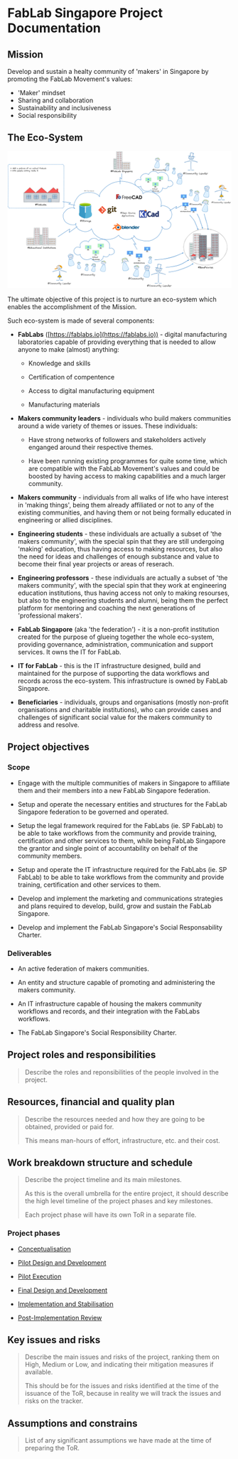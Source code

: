# FabLab Singapore Project Documentation

## Mission

Develop and sustain a healty community of 'makers' in Singapore by promoting the FabLab Movement's values:

- 'Maker' mindset
- Sharing and collaboration
- Sustainability and inclusiveness
- Social responsibility

## The Eco-System

![FabLab Eco-System](Images/FabLab-Eco-System.png)

The ultimate objective of this project is to nurture an eco-system which enables the accomplishment of the Mission.

Such eco-system is made of several components:

* **FabLabs** ([https://fablabs.io](https://fablabs.io)) - digital manufacturing laboratories capable of providing everything that is needed to allow anyone to make (almost) anything:
  
  * Knowledge and skills
  
  * Certification of compentence
  
  * Access to digital manufacturing equipment
  
  * Manufacturing materials

* **Makers community leaders** - individuals who build makers communities around a wide variety of themes or issues. These individuals:
  
  * Have strong networks of followers and stakeholders actively enganged around their respective themes.
  
  * Have been running existing programmes for quite some time, which are compatible with the FabLab Movement's values and could be boosted by having access to making capabilities and a much larger community.

* **Makers community** - individuals from all walks of life who have interest in 'making things', being them already affiliated or not to any of the existing communities, and having them or not being formally educated in engineering or allied disciplines.

* **Engineering students** - these individuals are actually a subset of 'the makers community', with the special spin that they are still undergoing 'making' education, thus having access to making resources, but also the need for ideas and challenges of enough substance and value to become their final year projects or areas of reserach.

* **Engineering professors** - these individuals are actually a subset of 'the makers community', with the special spin that they work at engineering education institutions, thus having access not only to making resourses, but also to the engineering students and alumni, being them the perfect platform for mentoring and coaching the next generations of 'professional makers'.

* **FabLab Singapore** (aka 'the federation') - it is a non-profit institution created for the purpose of glueing together the whole eco-system, providing governance, administration, communication and support services. It owns the IT for FabLab.

* **IT for FabLab** - this is the IT infrastructure designed, build and maintained for the purpose of supporting the data workflows and records across the eco-system. This infrastructure is owned by FabLab Singapore.

* **Beneficiaries** - individuals, groups and organisations (mostly non-profit organisations and charitable institutions), who can provide cases and challenges of significant social value for the makers community to address and resolve.

## Project objectives

### Scope

* Engage with the multiple communities of makers in Singapore to affiliate them and their members into a new FabLab Singapore federation.

* Setup and operate the necessary entities and structures for the FabLab Singapore federation to be governed and operated.

* Setup the legal framework required for the FabLabs (ie. SP FabLab) to be able to take workflows from the community and provide training, certification and other services  to them, while being FabLab Singapore the grantor and single point of accountability on behalf of the community members.

* Setup and operate the IT infrastructure required for the FabLabs (ie. SP FabLab) to be able to take workflows from the community and provide training, certification and other services to them.

* Develop and implement the marketing and communications strategies and plans required to develop, build, grow and sustain the FabLab Singapore.

* Develop and implement the FabLab Singapore's Social Responsability Charter.

### Deliverables

* An active federation of makers communities.

* An entity and structure capable of promoting and administering the makers community.

* An IT infrastructure capable of housing the makers community workflows and records, and their integration with the FabLabs workflows.

* The FabLab Singapore's Social Responsibility Charter.

## Project roles and responsibilities

> Describe the roles and reponsibilities of the people involved in the project.

## Resources, financial and quality plan

> Describe the resources needed and how they are going to be obtained, provided or paid for.
> 
> This means man-hours of effort, infrastructure, etc. and their cost.

## Work breakdown structure and schedule

> Describe the project timeline and its main milestones.
> 
> As this is the overall umbrella for the entire project, it should describe the high level timeline of the project phases and key milestones.
> 
> Each project phase will have its own ToR in a separate file.

### Project phases

- [Conceptualisation](ConceptualisationToR.md)

- [Pilot Design and Development](PilotDesignDevelopment.md)

- [Pilot Execution](PilotExecution.md)

- [Final Design and Development](FinalDesignDevelopment.md)

- [Implementation and Stabilisation](Implementation.md)

- [Post-Implementation Review](PIR.md)

## Key issues and risks

> Describe the main issues and risks of the project, ranking them on High, Medium or Low, and indicating their mitigation measures if available.
> 
> This should be for the issues and risks identified at the time of the issuance of the ToR, because in reality we will track the issues and risks on the tracker.

## Assumptions and constrains

> List of any significant assumptions we have made at the time of preparing the ToR.
